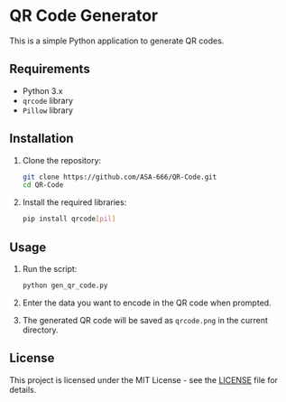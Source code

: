 # QR Code Generator

This is a simple Python application to generate QR codes.

## Requirements

- Python 3.x
- `qrcode` library
- `Pillow` library

## Installation

1. Clone the repository:
    ```sh
    git clone https://github.com/ASA-666/QR-Code.git
    cd QR-Code
    ```

2. Install the required libraries:
    ```sh
    pip install qrcode[pil]
    ```

## Usage

1. Run the script:
    ```sh
    python gen_qr_code.py
    ```

2. Enter the data you want to encode in the QR code when prompted.

3. The generated QR code will be saved as `qrcode.png` in the current directory.


## License

This project is licensed under the MIT License - see the [LICENSE](LICENSE) file for details.